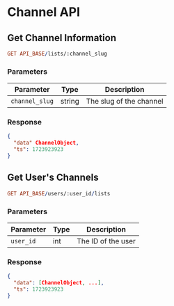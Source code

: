 # Channel API

## Get Channel Information

```prolog
GET API_BASE/lists/:channel_slug
```

### Parameters

| Parameter      | Type   | Description             |
| -------------- | ------ | ----------------------- |
| `channel_slug` | string | The slug of the channel |

### Response

```json
{
  "data" ChannelObject,
  "ts": 1723923923
}
```

## Get User's Channels

```prolog
GET API_BASE/users/:user_id/lists
```

### Parameters

| Parameter | Type | Description        |
| --------- | ---- | ------------------ |
| `user_id` | int  | The ID of the user |

### Response

```json
{
  "data": [ChannelObject, ...],
  "ts": 1723923923
}
```
